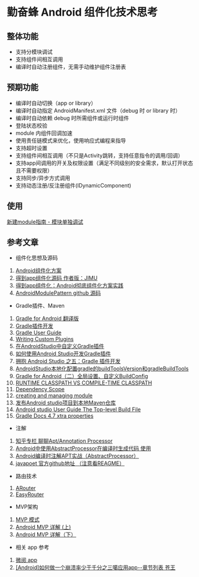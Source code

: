 # 勤奋蜂 Android 组件化技术思考
## 整体功能
- 支持分模块调试
- 支持组件间相互调用
- 编译时自动注册组件，无需手动维护组件注册表

## 预期功能
- 编译时自动切换（app or library）
- 编译时自动指定 AndroidManifest.xml 文件（debug 时 or library 时）
- 编译时自动依赖 debug 时所需组件或运行时组件
- 登陆状态校验
- module 内组件回调加速
- 使用责任链模式来优化，使用响应式编程来指导
- 支持超时设置
- 支持组件间相互调用（不只是Activity跳转，支持任意指令的调用/回调）
- 支持app间调用的开关及权限设置（满足不同级别的安全需求，默认打开状态且不需要权限）
- 支持同步/异步方式调用
- 支持动态注册/反注册组件(IDynamicComponent)

## 使用
[新建module指南 - 模块单独调试]()

## 参考文章
- 组件化思想及源码
1. [Android组件化方案](https://blog.csdn.net/guiying712/article/details/55213884)
1. [得到app组件化源码 作者版：JIMU ](https://github.com/mqzhangw/JIMU)
1. [得到app组件化：Android彻底组件化方案实践](https://www.jianshu.com/p/1b1d77f58e84)
1. [AndroidModulePattern github 源码](https://github.com/guiying712/AndroidModulePattern)

- Gradle插件、Maven
1. [Gradle for Android 翻译版 ](https://segmentfault.com/a/1190000004229002)
1. [Gradle插件开发](https://www.jianshu.com/p/3c59eded8155)
1. [Gradle User Guide](https://docs.gradle.org/current/userguide/userguide_single.html#custom_plugins)
1. [Writing Custom Plugins](https://docs.gradle.org/current/userguide/custom_plugins.html)
1. [在AndroidStudio中自定义Gradle插件](https://www.jianshu.com/p/d53399cd507b)
1. [如何使用Android Studio开发Gradle插件](https://blog.csdn.net/sbsujjbcy/article/details/50782830)
1. [拥抱 Android Studio 之五：Gradle 插件开发](http://geek.csdn.net/news/detail/64058)
1. [AndroidStudio本地化配置gradle的buildToolsVersion和gradleBuildTools](https://blog.csdn.net/guiying712/article/details/72629948)
1. [Gradle for Android（二）全局设置、自定义BuildConfig](https://www.cnblogs.com/xinmengwuheng/p/5797048.html)
1. [RUNTIME CLASSPATH VS COMPILE-TIME CLASSPATH](http://techblog.bozho.net/runtime-classpath-vs-compile-time-classpath/)
1. [Dependency Scope](http://maven.apache.org/guides/introduction/introduction-to-dependency-mechanism.html#Dependency_Scope)
1. [creating and managing module](https://www.jetbrains.com/help/idea/creating-and-managing-modules.html)
1. [发布Android studio项目到本地Maven仓库](https://www.jianshu.com/p/8d7d0cc8fcc3)
1. [Android studio User Guide The Top-level Build File](https://developer.android.com/studio/build/index.html#top-level)
1. [ Gradle Docs 4.7 xtra properties](https://docs.gradle.org/current/userguide/writing_build_scripts.html#sec:extra_properties)

- 注解
1. [知乎专栏 聊聊Apt/Annotation Processor](https://zhuanlan.zhihu.com/p/38433630)
1. [Android中使用AbstractProcessor在编译时生成代码 使用](https://blog.csdn.net/industriously/article/details/53932425)
1. [Android编译时注解APT实战（AbstractProcessor）](https://www.jianshu.com/p/07ef8ba80562)
1. [ javapoet 官方github地址 （注意看REAGME）](https://github.com/square/javapoet)

- 路由技术
1. [ARouter](https://github.com/alibaba/ARouter)
1. [EasyRouter](https://github.com/Zane96/EasyRouter)

- MVP架构
1. [MVP 模式](http://kaedea.com/2015/10/11/android-mvp-pattern/)
1. [Android MVP 详解 (上) ](http://www.jianshu.com/p/9a6845b26856)
1. [Android MVP 详解（下）](https://www.jianshu.com/p/0590f530c617)

- 相关 app 参考
1. [微阅 app](https://github.com/Will-Ls/WeiYue)
1. [[Android]如何做一个崩溃率少于千分之三噶应用app--章节列表 苍王](https://www.jianshu.com/p/94a05b996d78)
